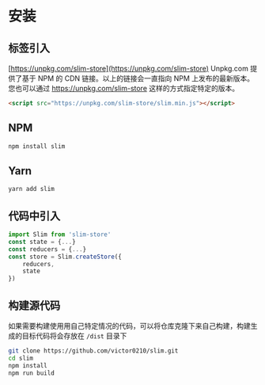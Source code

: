 # 安装

## 标签引入
[https://unpkg.com/slim-store](https://unpkg.com/slim-store)
Unpkg.com 提供了基于 NPM 的 CDN 链接。以上的链接会一直指向 NPM 上发布的最新版本。您也可以通过 https://unpkg.com/slim-store 这样的方式指定特定的版本。

```html
<script src="https://unpkg.com/slim-store/slim.min.js"></script>
```

## NPM

```bash
npm install slim
```

## Yarn

```bash
yarn add slim
```

## 代码中引入

```javascript
import Slim from 'slim-store'
const state = {...}
const reducers = {...}
const store = Slim.createStore({
    reducers,
    state
})
```

## 构建源代码
如果需要构建使用用自己特定情况的代码，可以将仓库克隆下来自己构建，构建生成的目标代码将会存放在 `/dist` 目录下

```bash
git clone https://github.com/victor0210/slim.git
cd slim
npm install
npm run build
```
